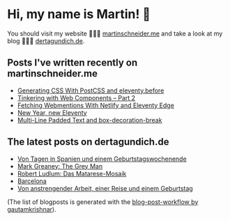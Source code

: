 # Hi, my name is Martin! 👋 
You should visit my website 👨🏼‍💻  [martinschneider.me](https://martinschneider.me) and take a look at my blog 🤷🏼‍♂️ [dertagundich.de](https://www.dertagundich.de).

## Posts I've written recently on martinschneider.me
<!-- MSME-POST-LIST:START -->
- [Generating CSS With PostCSS and eleventy.before](https://martinschneider.me/articles/generating-css-with-postcss-and-eleventy-before/)
- [Tinkering with Web Components – Part 2](https://martinschneider.me/articles/tinkering-with-web-components-part-2/)
- [Fetching Webmentions With Netlify and Eleventy Edge](https://martinschneider.me/articles/fetching-webmentions-with-netlify-and-eleventy-edge/)
- [New Year, new Eleventy](https://martinschneider.me/articles/new-year-new-eleventy/)
- [Multi-Line Padded Text and box-decoration-break](https://martinschneider.me/articles/multi-line-padded-text-and-box-decoration-break/)
<!-- MSME-POST-LIST:END -->

## The latest posts on dertagundich.de
<!-- DTUI-POST-LIST:START -->
- [Von Tagen in Spanien und einem Geburtstagswochenende](https://www.dertagundich.de/blog/2023/10/von-tagen-in-spanien-und-einem-geburtstagswochenende)
- [Mark Greaney: The Grey Man](https://www.dertagundich.de/blog/2023/10/mark-greaney-the-grey-man)
- [Robert Ludlum: Das Matarese-Mosaik](https://www.dertagundich.de/blog/2023/10/robert-ludlum-das-matarese-mosaik)
- [Barcelona](https://www.dertagundich.de/blog/2023/10/barcelona)
- [Von anstrengender Arbeit, einer Reise und einem Geburtstag](https://www.dertagundich.de/blog/2023/10/von-anstrengender-arbeit-einer-reise-und-einem-geburtstag)
<!-- DTUI-POST-LIST:END -->

(The list of blogposts is generated with the [blog-post-workflow by gautamkrishnar](https://github.com/gautamkrishnar/blog-post-workflow)).

